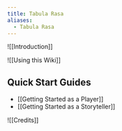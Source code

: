 ```yaml
---
title: Tabula Rasa
aliases:
  - Tabula Rasa
---
```

![[Introduction]]

![[Using this Wiki]]
## Quick Start Guides
- [[Getting Started as a Player]]
- [[Getting Started as a Storyteller]]

![[Credits]]
